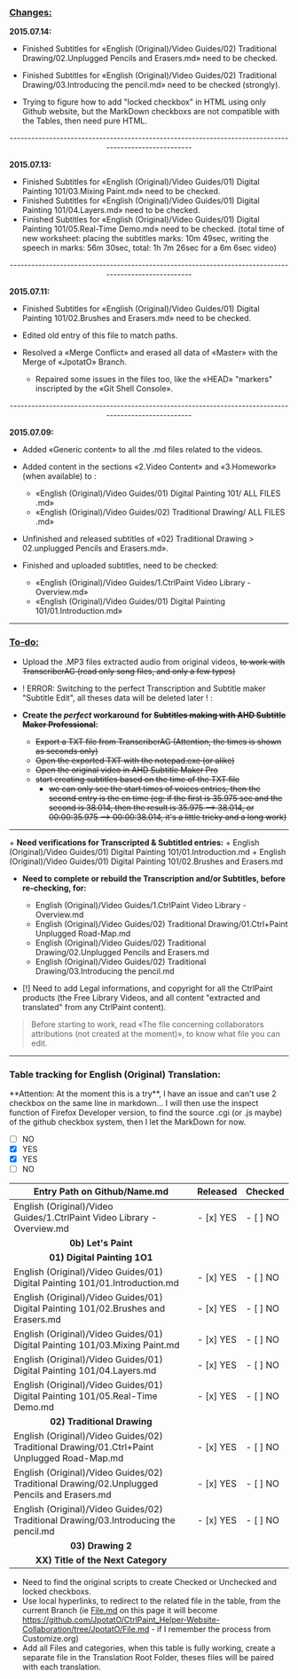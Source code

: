 <h3><u>Changes:</u></h3>

<strong>2015.07.14:</strong>

+ Finished Subtitles for «English (Original)/Video Guides/02) Traditional Drawing/02.Unplugged Pencils and Erasers.md» need to be checked.

+ Finished Subtitles for «English (Original)/Video Guides/02) Traditional Drawing/03.Introducing the pencil.md» need to be checked (strongly).

+ Trying to figure how to add "locked checkbox" in HTML using only Github website, but the MarkDown checkboxs are not compatible with the Tables, then need pure HTML.
<p align="center">------------------------------------------------------------------------------------------------------</p>
<strong>2015.07.13:</strong>

+ Finished Subtitles for «English (Original)/Video Guides/01) Digital Painting 101/03.Mixing Paint.md» need to be checked.
+ Finished Subtitles for «English (Original)/Video Guides/01) Digital Painting 101/04.Layers.md» need to be checked.
+ Finished Subtitles for «English (Original)/Video Guides/01) Digital Painting 101/05.Real-Time Demo.md» need to be checked. (total time of new worksheet: placing the subtitles marks: 10m 49sec, writing the speech in marks: 56m 30sec, total: 1h 7m 26sec for a 6m 6sec video)
<p align="center">------------------------------------------------------------------------------------------------------</p>
<strong>2015.07.11:</strong>

+ Finished Subtitles for «English (Original)/Video Guides/01) Digital Painting 101/02.Brushes and Erasers.md» need to be checked.

+ Edited old entry of this file to match paths.

+ Resolved a «Merge Conflict» and erased all data of «Master» with the Merge of «JpotatO» Branch.
  + Repaired some issues in the files too, like the «HEAD» "markers" inscripted by the «Git Shell Console».
<p align="center">------------------------------------------------------------------------------------------------------</p>
<strong>2015.07.09:</strong>

+ Added «Generic content» to all the .md files related to the videos.

+ Added content in the sections «2.Video Content» and «3.Homework» (when available) to :
  + «English (Original)/Video Guides/01) Digital Painting 101/ ALL FILES .md»
  + «English (Original)/Video Guides/02) Traditional Drawing/ ALL FILES .md»

+ Unfinished and released subtitles of «02) Traditional Drawing > 02.unplugged Pencils and Erasers.md».

+ Finished and uploaded subtitles, need to be checked:
  + «English (Original)/Video Guides/1.CtrlPaint Video Library - Overview.md»
  + «English (Original)/Video Guides/01) Digital Painting 101/01.Introduction.md»
<hr/>
<h3><u>To-do:</u></h3>

+ Upload the .MP3 files extracted audio from original videos, <s>to work with TranscriberAG (read only song files, and only a few types)</s>

+ ! ERROR: Switching to the perfect Transcription and Subtitle maker "Subtitle Edit", all theses data will be deleted later ! :
+ <strong>Create the *perfect* workaround for <s>Subtitles making with AHD Subtitle Maker Professional</s>:</strong>
  + <s>Export a TXT file from TranscriberAG (Attention, the times is shown as seconds only)</s>
  + <s>Open the exported TXT with the notepad.exe (or alike)</s>
  + <s>Open the original video in AHD Subtitle Maker Pro</s>
  + <s>start creating subtitles based on the time of the TXT file</s>
    + <s>we can only see the start times of voices entries, then the second entry is the en time (eg: if the first is 35.975 sec and the second is 38.014, then the result is 35.975 --> 38.014, or 00:00:35.975 --> 00:00:38.014, it's a little tricky and a long work)</s>

<hr/>
+ <strong>Need verifications for Transcripted & Subtitled entries:</strong>
  + English (Original)/Video Guides/01) Digital Painting 101/01.Introduction.md
  + English (Original)/Video Guides/01) Digital Painting 101/02.Brushes and Erasers.md

+ <strong>Need to complete or rebuild the Transcription and/or Subtitles, before re-checking, for:</strong>
  + English (Original)/Video Guides/1.CtrlPaint Video Library - Overview.md
  + English (Original)/Video Guides/02) Traditional Drawing/01.Ctrl+Paint Unplugged Road-Map.md
  + English (Original)/Video Guides/02) Traditional Drawing/02.Unplugged Pencils and Erasers.md
  + English (Original)/Video Guides/02) Traditional Drawing/03.Introducing the pencil.md

+ [!] Need to add Legal informations, and copyright for all the CtrlPaint products (the Free Library Videos, and all content "extracted and translated" from any CtrlPaint content).


<blockquote>Before starting to work, read «The file concerning collaborators attributions (not created at the moment)», to know what file you can edit.</blockquote>
<hr/>
<h3>Table tracking for <strong>English (Original) Translation</strong>:</h3>
**Attention: At the moment this is a try**, I have an issue and can't use 2 checkbox on the same line in markdown… I will then use the inspect function of Firefox Developer version, to find the source .cgi (or .js maybe) of the github checkbox system, then I let the MarkDown for now.

- [ ] NO
- [x] YES
- [x] YES
- [ ] NO

|<strong>Entry Path on Github/Name.md</strong>|<strong>Released</strong>|<strong>Checked</strong>|
|---------------------------------------------|-------------------------|------------------------|
|English (Original)/Video Guides/1.CtrlPaint Video Library - Overview.md                     |- [x] YES  |- [ ] NO|
|<div align="center"><strong>0b) Let's Paint</strong></div>|
|<div align="center"><strong>01) Digital Painting 1O1</strong></div>|
|English (Original)/Video Guides/01) Digital Painting 101/01.Introduction.md                 |- [x] YES  |- [ ] NO|
|English (Original)/Video Guides/01) Digital Painting 101/02.Brushes and Erasers.md          |- [x] YES  |- [ ] NO|
|English (Original)/Video Guides/01) Digital Painting 101/03.Mixing Paint.md                 |- [x] YES  |- [ ] NO|
|English (Original)/Video Guides/01) Digital Painting 101/04.Layers.md                       |- [x] YES  |- [ ] NO|
|English (Original)/Video Guides/01) Digital Painting 101/05.Real-Time Demo.md               |- [x] YES  |- [ ] NO|
|<div align="center"><strong>02) Traditional Drawing</strong></div>|
|English (Original)/Video Guides/02) Traditional Drawing/01.Ctrl+Paint Unplugged Road-Map.md |- [x] YES  |- [ ] NO|
|English (Original)/Video Guides/02) Traditional Drawing/02.Unplugged Pencils and Erasers.md |- [x] YES  |- [ ] NO|
|English (Original)/Video Guides/02) Traditional Drawing/03.Introducing the pencil.md        |- [x] YES |- [ ] NO|
|<div align="center"><strong>03) Drawing 2</strong></div>|
|<div align="center"><strong>XX) Title of the Next Category</strong></div>|

+ Need to find the original scripts to create Checked or Unchecked and locked checkboxs.<br/>
+ Use local hyperlinks, to redirect to the related file in the table, from the current Branch (ie [File.md](/File.md) on this page it will become https://github.com/JpotatO/CtrlPaint_Helper-Website-Collaboration/tree/JpotatO/File.md - if I remember the process from Customize.org)<br/>
+ Add all Files and categories, when this table is fully working, create a separate file in the Translation Root Folder, theses files will be paired with each translation.
